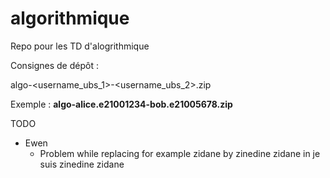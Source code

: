 # algorithmique

Repo pour les TD d'alogrithmique

Consignes de dépôt :

algo-<username_ubs_1>-<username_ubs_2>.zip

Exemple : **algo-alice.e21001234-bob.e21005678.zip**

TODO

- Ewen
  - Problem while replacing for example zidane by zinedine zidane in je suis zinedine zidane
